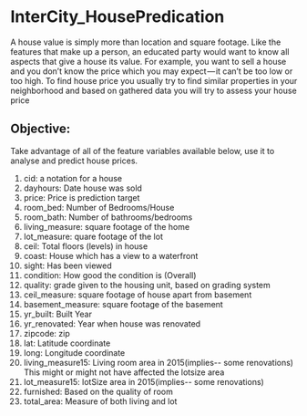 # InterCity_HousePredication
A house value is simply more than location and square footage. Like the features that make up a  person, an educated party would want to know all aspects that give a house its value. For  example, you want to sell a house and you don’t know the price which you may expect — it can’t  be too low or too high. To find house price you usually try to find similar properties in your  neighborhood and based on gathered data you will try to assess your house price


## Objective:
Take advantage of all of the feature variables available below, use it to analyse and predict house 
prices. 
1. cid: a notation for a house
2. dayhours: Date house was sold
3. price: Price is prediction target
4. room_bed: Number of Bedrooms/House
5. room_bath: Number of bathrooms/bedrooms
6. living_measure: square footage of the home
7. lot_measure: quare footage of the lot
8. ceil: Total floors (levels) in house
9. coast: House which has a view to a waterfront
10. sight: Has been viewed
11. condition: How good the condition is (Overall)
12. quality: grade given to the housing unit, based on grading system
13. ceil_measure: square footage of house apart from basement
14. basement_measure: square footage of the basement
15. yr_built: Built Year
16. yr_renovated: Year when house was renovated
17. zipcode: zip
18. lat: Latitude coordinate
19. long: Longitude coordinate
20. living_measure15: Living room area in 2015(implies-- some renovations) This might or 
might not have affected the lotsize area
21. lot_measure15: lotSize area in 2015(implies-- some renovations)
22. furnished: Based on the quality of room 
23. total_area: Measure of both living and lot
